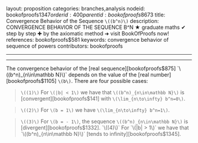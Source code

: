 layout: proposition
categories: branches,analysis
nodeid: bookofproofs$1347
orderid: 400
parentid: bookofproofs$8673
title: Convergence Behavior of the Sequence `\((b^n)\)`
description: CONVERGENCE BEHAVIOR OF THE SEQUENCE B^N ★ graduate maths ✔ step by step ✚ by the axiomatic method ➜ visit BookOfProofs now!
references: bookofproofs$581
keywords: convergence behavior of sequence of powers
contributors: bookofproofs

---


---

The convergence behavior of the [real sequence][bookofproofs$875] `\((b^n)_{n\in\mathbb N}\)` depends on the value of the [real number][bookofproofs$1105] `\(b\)`. There are four possible cases:

> `\((1)\)` For `\(|b| < 1\)` we have that `\((b^n)_{n\in\mathbb N}\)` is [convergent][bookofproofs$141] with `\(\lim_{n\to\infty} b^n=0\)`.

> `\((2)\)` For `\(b = 1\)` we have `\(\lim_{n\to\infty} b^n=1\)`.

> `\((3)\)` For `\(b = - 1\)`, the sequence `\((b^n)_{n\in\mathbb N}\)` is [divergent][bookofproofs$1332].
> `\((4)\)` For `\(|b| > 1\)` we have that `\((b^n)_{n\in\mathbb N}\)` [tends to infinity][bookofproofs$1345].